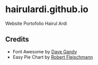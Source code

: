# hairulardi.github.io
Website Portofolio Hairul Ardi
<h2>Credits</h2>
<ul>
<li>Font Awesome by <a href="http://fontawesome.io">Dave Gandy</a></li>
<li>Easy Pie Chart by <a href="https://rendro.github.io/easy-pie-chart/">Robert Fleischmann</a></li>
</ul>
